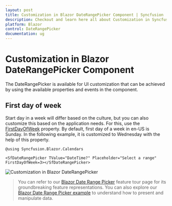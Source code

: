 ```yaml
---
layout: post
title: Customization in Blazor DateRangePicker Component | Syncfusion
description: Checkout and learn here all about Customization in Syncfusion Blazor DateRangePicker component and more.
platform: Blazor
control: DateRangePicker
documentation: ug
---
```


# Customization in Blazor DateRangePicker Component

The DateRangePicker is available for UI customization that can be achieved by using the available properties and events in the component.

## First day of week

Start day in a week will differ based on the culture, but you can also customize this based on the application needs. For this, use the [FirstDayOfWeek](https://help.syncfusion.com/cr/blazor/Syncfusion.Blazor.Calendars.DateRangePickerModel-1.html#Syncfusion_Blazor_Calendars_DateRangePickerModel_1_FirstDayOfWeek) property. By default, first day of a week in en-US is Sunday. In the following example, it is customized to Wednesday with the help of this property.

```cshtml
@using Syncfusion.Blazor.Calendars

<SfDateRangePicker TValue="DateTime?" Placeholder="Select a range" FirstDayOfWeek=3></SfDateRangePicker>
```


![Customization in Blazor DateRangePicker](./images/blazor-daterangepicker-customization.png)

> You can refer to our [Blazor Date Range Picker](https://www.syncfusion.com/blazor-components/blazor-daterangepicker) feature tour page for its groundbreaking feature representations. You can also explore our [Blazor Date Range Picker example](https://blazor.syncfusion.com/demos/daterangepicker/default-functionalities?theme=bootstrap4) to understand how to present and manipulate data.